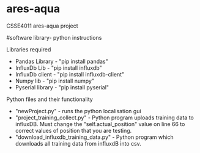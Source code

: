 # ares-aqua
CSSE4011 ares-aqua project

#software library- python instructions

Libraries required 
- Pandas Library - "pip install pandas"
- InfluxDb Lib - "pip install influxdb"
- InfluxDb client - "pip install influxdb-client"
- Numpy lib - "pip install numpy"
- Pyserial library - "pip install pyserial"

Python files and their functionality
- "newProject.py" - runs the python localisation gui 
- "project_training_collect.py" - Python program uploads training data to influxDB. Must change the "self.actual_position" value on line 66 to correct 
values of position that you are testing. 
- "download_influxdb_training_data.py" - Python program which downloads all training data from influxdB into csv. 
